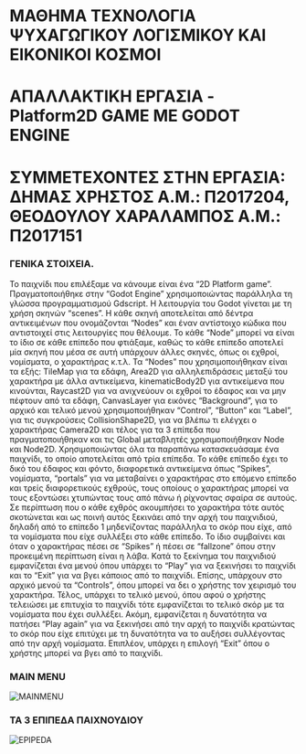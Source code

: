 # ΜΑΘΗΜΑ ΤΕΧΝΟΛΟΓΙΑ ΨΥΧΑΓΩΓΙΚΟΥ ΛΟΓΙΣΜΙΚΟΥ ΚΑΙ ΕΙΚΟΝΙΚΟΙ ΚΟΣΜΟΙ
# ΑΠΑΛΛΑΚΤΙΚΗ ΕΡΓΑΣΙΑ - Platform2D GAME ΜΕ GODOT ENGINE
# ΣΥΜΜΕΤΕΧΟΝΤΕΣ ΣΤΗΝ ΕΡΓΑΣΙΑ: ΔΗΜΑΣ ΧΡΗΣΤΟΣ Α.Μ.: Π2017204, ΘΕΟΔΟΥΛΟΥ ΧΑΡΑΛΑΜΠΟΣ Α.Μ.: Π2017151

### ΓΕΝΙΚΑ ΣΤΟΙΧΕΙΑ.

Το παιχνίδι που επιλέξαμε να κάνουμε είναι ένα “2D Platform game”. Πραγματοποιήθηκε στην “Godot Engine” χρησιμοποιώντας παράλληλα τη γλώσσα προγραμματισμού Gdscript. Η λειτουργία του Godot γίνεται με τη χρήση σκηνών “scenes”. Η κάθε σκηνή αποτελείται από δέντρα αντικειμένων που ονομάζονται “Nodes” και έναν αντίστοιχο κώδικα που αντιστοιχεί στις λειτουργίες που θέλουμε. Το κάθε “Node” μπορεί να είναι το ίδιο σε κάθε επίπεδο που φτιάξαμε, καθώς το κάθε επίπεδο αποτελεί μία σκηνή που μέσα σε αυτή υπάρχουν άλλες σκηνές, όπως οι εχθροί, νομίσματα, ο χαρακτήρας κ.τ.λ. Τα “Nodes” που χρησιμοποιήθηκαν είναι τα εξής: TileMap για τα εδάφη, Area2D για αλληλεπιδράσεις μεταξύ του χαρακτήρα με άλλα αντικείμενα, kinematicBody2D για αντικείμενα που κινούνται, Raycast2D για να ανιχνεύουν οι εχθροί το έδαφος και να μην πέφτουν από τα εδάφη, CanvasLayer για εικόνες “Background”, για το αρχικό και τελικό μενού χρησιμοποιήθηκαν “Control”, “Button” και “Label”, για τις συγκρούσεις CollisionShape2D, για να βλέπω τι ελέγχει ο χαρακτήρας Camera2D και τέλος για τα 3 επίπεδα που πραγματοποιήθηκαν και τις Global μεταβλητές χρησιμοποιήθηκαν Node και Node2D. Χρησιμοποιώντας όλα τα παραπάνω κατασκευάσαμε ένα παιχνίδι, το οποίο αποτελείται από τρία επίπεδα. Το κάθε επίπεδο έχει το δικό του έδαφος και φόντο, διαφορετικά αντικείμενα όπως “Spikes”, νομίσματα, “portals” για να μεταβαίνει ο χαρακτήρας στο επόμενο επίπεδο και τρείς διαφορετικούς εχθρούς, τους οποίους ο χαρακτήρας μπορεί να τους εξοντώσει χτυπώντας τους από πάνω ή ρίχνοντας σφαίρα σε αυτούς. Σε περίπτωση που ο κάθε εχθρός ακουμπήσει το χαρακτήρα τότε αυτός σκοτώνεται και ως ποινή αυτός ξεκινάει από την αρχή του παιχνιδιού, δηλαδή από το επίπεδο 1 μηδενίζοντας παράλληλα το σκόρ που είχε, από τα νομίσματα που είχε συλλέξει στο κάθε επίπεδο. Το ίδιο συμβαίνει και όταν ο χαρακτήρας πέσει σε “Spikes” ή πέσει σε “fallzone” όπου στην προκειμένη περίπτωση είναι η λάβα. Κατά το ξεκίνημα του παιχνιδιού εμφανίζεται ένα μενού όπου υπάρχει το “Play” για να ξεκινήσει το παιχνίδι και το “Exit” για να βγει κάποιος από το παιχνίδι. Επίσης, υπάρχουν στο αρχικό μενού τα “Controls”, όπου μπορεί να δει ο χρήστης τον χειρισμό του χαρακτήρα. Τέλος, υπάρχει το τελικό μενού, όπου αφού ο χρήστης τελειώσει με επιτυχία το παιχνίδι τότε εμφανίζεται το τελικό σκόρ με τα νομίσματα που έχει συλλέξει. Ακόμη, εμφανίζεται η δυνατότητα να πατήσει “Play again” για να ξεκινήσει από την αρχή το παιχνίδι κρατώντας το σκόρ που είχε επιτύχει με τη δυνατότητα να το αυξήσει συλλέγοντας από την αρχή νομίσματα. Επιπλέον, υπάρχει η επιλογή “Exit” όπου ο χρήστης μπορεί να βγει από το παιχνίδι. 

### MAIN MENU

![MAINMENU](https://user-images.githubusercontent.com/44117722/146047653-cbcc300e-2e65-4d16-9bc0-aaaf2cafb26e.png)

### ΤΑ 3 ΕΠΙΠΕΔΑ ΠΑΙΧΝΟΥΔΙΟΥ

![EPIPEDA](https://user-images.githubusercontent.com/44117722/146048359-2308b91c-7b2a-457f-a6bb-24d2379e5d9c.png)


